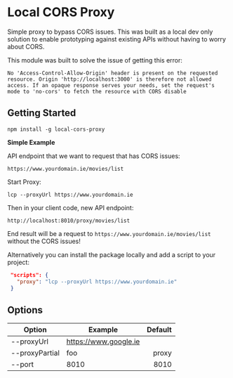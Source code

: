 # Local CORS Proxy

Simple proxy to bypass CORS issues. This was built as a local dev only solution to enable prototyping against existing APIs without having to worry about CORS.

This module was built to solve the issue of getting this error:

```
No 'Access-Control-Allow-Origin' header is present on the requested resource. Origin 'http://localhost:3000' is therefore not allowed access. If an opaque response serves your needs, set the request's mode to 'no-cors' to fetch the resource with CORS disable
```

## Getting Started

```
npm install -g local-cors-proxy
```

**Simple Example**

API endpoint that we want to request that has CORS issues:

```
https://www.yourdomain.ie/movies/list
```

Start Proxy:

```
lcp --proxyUrl https://www.yourdomain.ie
```

Then in your client code, new API endpoint:

```
http://localhost:8010/proxy/movies/list
```

End result will be a request to `https://www.yourdomain.ie/movies/list` without the CORS issues!

Alternatively you can install the package locally and add a script to your project:

```json
 "scripts": {
   "proxy": "lcp --proxyUrl https://www.yourdomain.ie"
 }
```

## Options

| Option         | Example               | Default |
| -------------- | --------------------- | ------: |
| --proxyUrl     | https://www.google.ie |         |
| --proxyPartial | foo                   |   proxy |
| --port         | 8010                  |    8010 |

